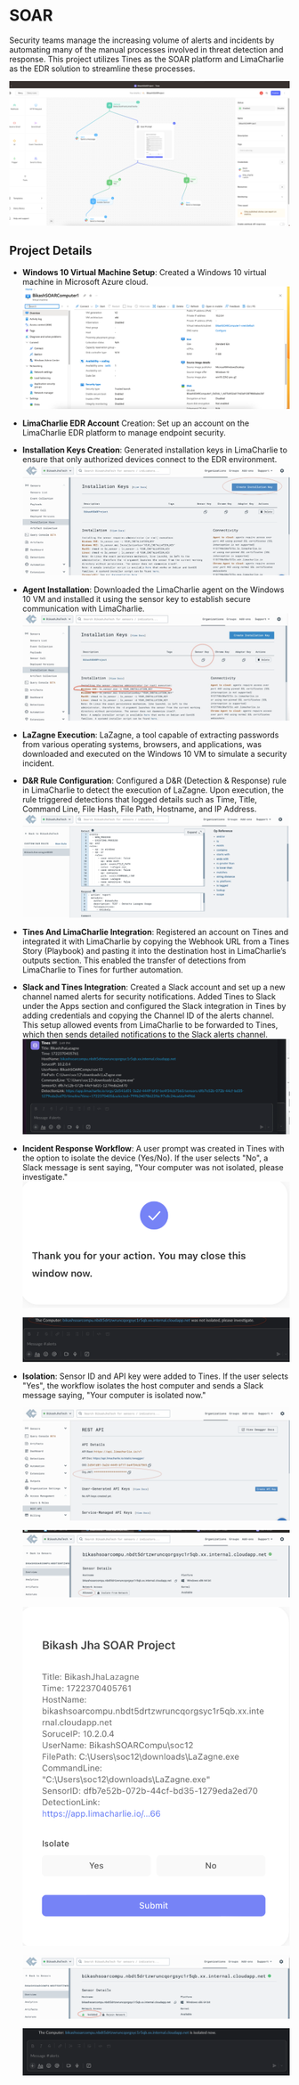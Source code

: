 # SOAR

Security teams manage the increasing volume of alerts and incidents by automating many of the manual processes involved in threat detection and response. This project utilizes Tines as the SOAR platform and LimaCharlie as the EDR solution to streamline these processes.

![Screenshot](ProjectDiagram.png)

## Project Details

- **Windows 10 Virtual Machine Setup**: Created a Windows 10 virtual machine in Microsoft Azure cloud.
  ![Screenshot](WorkstationSOARVM.png)


- **LimaCharlie EDR Account** Creation: Set up an account on the LimaCharlie EDR platform to manage endpoint security.
- **Installation Keys Creation**: Generated installation keys in LimaCharlie to ensure that only authorized devices connect to the EDR environment.
   ![Screenshot](InstallationKeys.png)
- **Agent Installation**: Downloaded the LimaCharlie agent on the Windows 10 VM and installed it using the sensor key to establish secure communication with LimaCharlie.
  ![Screenshot](SensorKey.jpg)
- **LaZagne Execution**: LaZagne, a tool capable of extracting passwords from various operating systems, browsers, and applications, was downloaded and executed on the Windows 10 VM to simulate a security incident.
- **D&R Rule Configuration**: Configured a D&R (Detection & Response) rule in LimaCharlie to detect the execution of LaZagne. Upon execution, the rule triggered detections that logged details such as Time, Title, Command Line, File Hash, File Path, Hostname, and IP Address.
  ![Screenshot](D&RRule.png)
- **Tines And LimaCharlie Integration**: Registered an account on Tines and integrated it with LimaCharlie by copying the Webhook URL from a Tines Story (Playbook) and pasting it into the destination host in LimaCharlie’s outputs section. This enabled the transfer of detections from LimaCharlie to Tines for further automation.
- **Slack and Tines Integration**: Created a Slack account and set up a new channel named alerts for security notifications. Added Tines to Slack under the Apps section and configured the Slack integration in Tines by adding credentials and copying the Channel ID of the alerts channel. This setup allowed events from LimaCharlie to be forwarded to Tines, which then sends detailed notifications to the Slack alerts channel.
   ![Screenshot](SlackEventDetails.png)
- **Incident Response Workflow**: A user prompt was created in Tines with the option to isolate the device (Yes/No). If the user selects "No", a Slack message is sent saying, "Your computer was not isolated, please investigate."
  ![Screenshot](CloseWindow.png)


  ![Screenshot](SlackNotIsolatedpng.png)
- **Isolation**: Sensor ID and API key were added to Tines. If the user selects "Yes", the workflow isolates the host computer and sends a Slack message saying, "Your computer is isolated now."

 
  ![Screenshot](APIKey.png)


  ![Screenshot](LimaCharlieAllowed.png)


  ![Screenshot](TinesIsolate.png)


  ![Screenshot](LimaCharlieIsolated.png)


  ![Screenshot](IsolatedSlackMessage.png)

  
